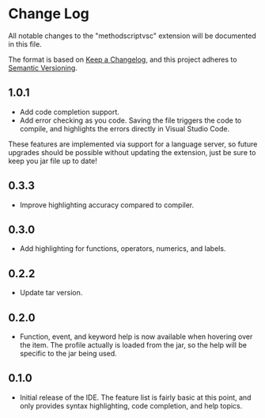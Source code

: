 # Change Log
All notable changes to the "methodscriptvsc" extension will be documented in this file.

The format is based on [Keep a Changelog](https://keepachangelog.com/en/1.0.0/),
and this project adheres to [Semantic Versioning](https://semver.org/spec/v2.0.0.html).

## 1.0.1
- Add code completion support.
- Add error checking as you code. Saving the file triggers the code to compile, and highlights the errors directly in Visual Studio Code.

These features are implemented via support for a language server, so future upgrades should be possible without updating the extension, just be sure to keep you jar file up to date!

## 0.3.3
- Improve highlighting accuracy compared to compiler.

## 0.3.0
- Add highlighting for functions, operators, numerics, and labels.

## 0.2.2
- Update tar version.

## 0.2.0
- Function, event, and keyword help is now available when hovering over the item. The profile actually is loaded from the jar, so the
help will be specific to the jar being used.

## 0.1.0
- Initial release of the IDE. The feature list is fairly basic at this point, and only provides syntax highlighting, code completion, and help
topics.
